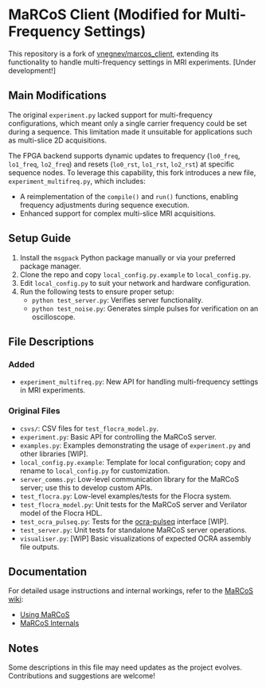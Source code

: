 # MaRCoS Client (Modified for Multi-Frequency Settings)

This repository is a fork of [vnegnev/marcos_client](https://github.com/vnegnev/marcos_client), extending its functionality to handle multi-frequency settings in MRI experiments.  [Under development!]

## Main Modifications  

The original `experiment.py` lacked support for multi-frequency configurations, which meant only a single carrier frequency could be set during a sequence. This limitation made it unsuitable for applications such as multi-slice 2D acquisitions.  

The FPGA backend supports dynamic updates to frequency (`lo0_freq`, `lo1_freq`, `lo2_freq`) and resets (`lo0_rst`, `lo1_rst`, `lo2_rst`) at specific sequence nodes. To leverage this capability, this fork introduces a new file, `experiment_multifreq.py`, which includes:  
- A reimplementation of the `compile()` and `run()` functions, enabling frequency adjustments during sequence execution.  
- Enhanced support for complex multi-slice MRI acquisitions.  

## Setup Guide  

1. Install the `msgpack` Python package manually or via your preferred package manager.  
2. Clone the repo and copy `local_config.py.example` to `local_config.py`.  
3. Edit `local_config.py` to suit your network and hardware configuration.  
4. Run the following tests to ensure proper setup:  
   - `python test_server.py`: Verifies server functionality.  
   - `python test_noise.py`: Generates simple pulses for verification on an oscilloscope.  

## File Descriptions  

### Added  
- `experiment_multifreq.py`: New API for handling multi-frequency settings in MRI experiments.  

### Original Files  
- `csvs/`: CSV files for `test_flocra_model.py`.  
- `experiment.py`: Basic API for controlling the MaRCoS server.  
- `examples.py`: Examples demonstrating the usage of `experiment.py` and other libraries [WIP].  
- `local_config.py.example`: Template for local configuration; copy and rename to `local_config.py` for customization.  
- `server_comms.py`: Low-level communication library for the MaRCoS server; use this to develop custom APIs.  
- `test_flocra.py`: Low-level examples/tests for the Flocra system.  
- `test_flocra_model.py`: Unit tests for the MaRCoS server and Verilator model of the Flocra HDL.  
- `test_ocra_pulseq.py`: Tests for the [ocra-pulseq](https://github.com/lcbMGH/ocra-pulseq) interface [WIP].  
- `test_server.py`: Unit tests for standalone MaRCoS server operations.  
- `visualiser.py`: [WIP] Basic visualizations of expected OCRA assembly file outputs.  

## Documentation  

For detailed usage instructions and internal workings, refer to the [MaRCoS wiki](https://github.com/vnegnev/marcos_extras/wiki):  
- [Using MaRCoS](https://github.com/vnegnev/marcos_extras/wiki/using_marcos)  
- [MaRCoS Internals](https://github.com/vnegnev/marcos_extras/wiki/marcos_internals)  

## Notes  

Some descriptions in this file may need updates as the project evolves. Contributions and suggestions are welcome!
